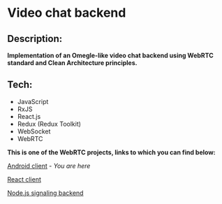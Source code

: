 # Video chat backend

## Description:
**Implementation of an Omegle-like video chat backend using WebRTC standard and Clean Architecture principles.**

## Tech:
- JavaScript
- RxJS
- React.js
- Redux (Redux Toolkit)
- WebSocket
- WebRTC

**This is one of the WebRTC projects, links to which you can find below:**

[Android client](https://github.com/numq/webrtc-client-android) - *You are here*

[React client](https://github.com/numq/webrtc-client-web)

[Node.js signaling backend](https://github.com/numq/webrtc-backend)
